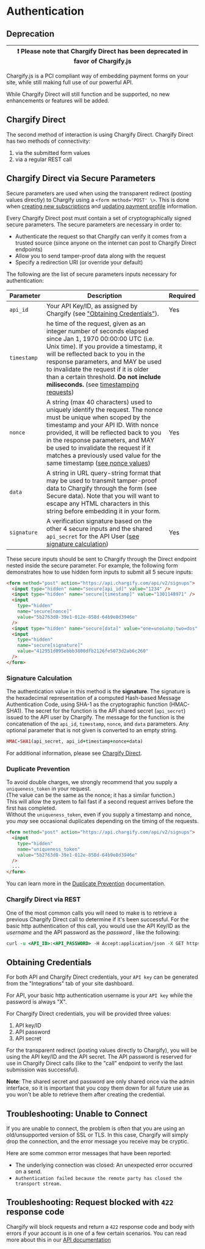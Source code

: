# Authentication

## Deprecation

| ❗️ Please note that Chargify Direct has been deprecated in favor of Chargify.js |
| ------------------------------------------------------------------------------- |

Chargify.js is a PCI compliant way of embedding payment forms on your site, while still making full use of our powerful API.

While Chargify Direct will still function and be supported, no new enhancements or features will be added.

## Chargify Direct

The second method of interaction is using Chargify Direct. Chargify Direct has two methods of connectivity:

1. via the submitted form values
2. via a regular REST call

## Chargify Direct via Secure Parameters

Secure parameters are used when using the transparent redirect (posting values directly) to Chargify using a `<form method='POST' \>`.
This is done when [creating new subscriptions](https://developers.maxio.com/docs/developer-docs/d2e9e34db740e-signups) and [updating payment profile](page:chargify-direct/card-update) information.

Every Chargify Direct post must contain a set of cryptographically signed secure parameters. The secure parameters are necessary in order to:

- Authenticate the request so that Chargify can verify it comes from a trusted source (since anyone on the internet can post to Chargify Direct endpoints)
- Allow you to send tamper-proof data along with the request
- Specify a redirection URI (or override your default)

The following are the list of secure parameters inputs necessary for authentication:

| Parameter   | Description                                                                                                                                                                                                                                                                                                                                                                                                           | Required |
| ----------- | --------------------------------------------------------------------------------------------------------------------------------------------------------------------------------------------------------------------------------------------------------------------------------------------------------------------------------------------------------------------------------------------------------------------- | -------- |
| `api_id`    | Your API Key/ID, as assigned by Chargify (see ["Obtaining Credentials"](https://chargify.zendesk.com/hc/en-us/articles/4407728073371)).                                                                                                                                                                                                                                                                               | Yes      |
| `timestamp` | he time of the request, given as an integer number of seconds elapsed since Jan 1, 1970 00:00:00 UTC (i.e. Unix time). If you provide a timestamp, it will be reflected back to you in the response parameters, and MAY be used to invalidate the request if it is older than a certain threshold. **Do not include miliseconds.** (see [timestamping requests](page:chargify-direct/overview#timestamping-requests)) |          |
| `nonce`     | A string (max 40 characters) used to uniquely identify the request. The nonce must be unique when scoped by the timestamp and your API ID. With nonce provided, it will be reflected back to you in the response parameters, and MAY be used to invalidate the request if it matches a previously used value for the same timestamp ([see nonce values](page:chargify-direct/overview#nonce-values))                  | Yes      |
| `data`      | A string in URL query-string format that may be used to transmit tamper-proof data to Chargify through the form (see Secure data). Note that you will want to escape any HTML characters in this string before embedding it in your form.                                                                                                                                                                             |          |
| `signature` | A verification signature based on the other 4 secure inputs and the shared `api_secret` for the API User ([see signature calculation](page:chargify-direct/authentication#signature-calculation))                                                                                                                                                                                                                     | Yes      |

These secure inputs should be sent to Chargify through the Direct endpoint nested inside the secure parameter.
For example, the following form demonstrates how to use hidden form inputs to submit all 5 secure inputs:

```html
<form method="post" action="https://api.chargify.com/api/v2/signups">
  <input type="hidden" name="secure[api_id]" value="1234" />
  <input type="hidden" name="secure[timestamp]" value="1301148971" />
  <input
    type="hidden"
    name="secure[nonce]"
    value="5b2763d0-39e1-012e-858d-64b9e8d3946e"
  />
  <input type="hidden" name="secure[data]" value="one=uno&amp;two=dos" />
  <input
    type="hidden"
    name="secure[signature]"
    value="412951d095ebbb3800dfb2126fe5073d2ab6c260"
  />
</form>
```

### Signature Calculation

The authentication value in this method is the **signature**. The signature is the hexadecimal representation of a computed
Hash-based Message Authentication Code, using SHA-1 as the cryptographic function (HMAC-SHA1).
The secret for the function is the API shared secret (`api_secret`) issued to the API user by Chargify.
The message for the function is the concatenation of the `api_id`, `timestamp`, `nonce`, and `data` parameters.
Any optional parameter that is not given is converted to an empty string.

```ruby
HMAC-SHA1(api_secret, api_id+timestamp+nonce+data)
```

For additional information, please see [Chargify Direct](page:chargify-direct/signups).

### Duplicate Prevention

To avoid double charges, we strongly recommend that you supply a `uniqueness_token` in your request.  
(The value can be the same as the nonce; it has a similar function.)  
This will allow the system to fail fast if a second request arrives before the first has completed.  
Without the `uniqueness_token`, even if you supply a timestamp and nonce, you _may_ see occasional duplicates depending on the timing of the requests.

```html
<form method="post" action="https://api.chargify.com/api/v2/signups">
  <input
    type="hidden"
    name="uniqueness_token"
    value="5b2763d0-39e1-012e-858d-64b9e8d3946e"
  />
  ...
</form>
```

You can learn more in the [Duplicate Prevention](https://developers.maxio.com/docs/developer-docs/7cd88c68d9d2b-duplicate-prevention) documentation.

### Chargify Direct via REST

One of the most common calls you will need to make is to retrieve a previous Chargify Direct call to determine if it's been successful.
For the basic http authentication of this call, you would use the API Key/ID as the _username_ and the API password as the _password_ , like the following:

```perl
curl -u <API_ID>:<API_PASSWORD> -H Accept:application/json -X GET https://api.chargify.com/api/v2/calls/<CALL_ID>.json
```

## Obtaining Credentials

For both API and Chargify Direct credentials, your `API key` can be generated from the "Integrations" tab of your site dashboard.

For API, your basic http authentication username is your `API key` while the password is always "X".

For Chargify Direct credentials, you will be provided three values:

1. API key/ID
2. API password
3. API secret

For the transparent redirect (posting values directly to Chargify), you will be using the API key/ID and the API secret.
The API password is reserved for use in Chargify Direct calls (like to the "call" endpoint to verify the last submission was successful).

**Note**: The shared secret and password are only shared once via the admin interface, so it is important that you copy
them down for all future use as you won't be able to retrieve them after creating the credential.

## Troubleshooting: Unable to Connect

If you are unable to connect, the problem is often that you are using an old/unsupported version of SSL or TLS. In this case,
Chargify will simply drop the connection, and the error message you receive may be cryptic.

Here are some common error messages that have been reported:

- The underlying connection was closed: An unexpected error occurred on a send.
- `Authentication failed because the remote party has closed the transport stream.`

## Troubleshooting: Request blocked with `422` response code

Chargify will block requests and return a `422` response code and body with errors if your account is in one of a few certain scenarios.
You can read more about this in our [API documentation](https://developers.maxio.com/docs/api-docs/7b6ea12f39549-maxio-advanced-billing#api-access-limitations)
